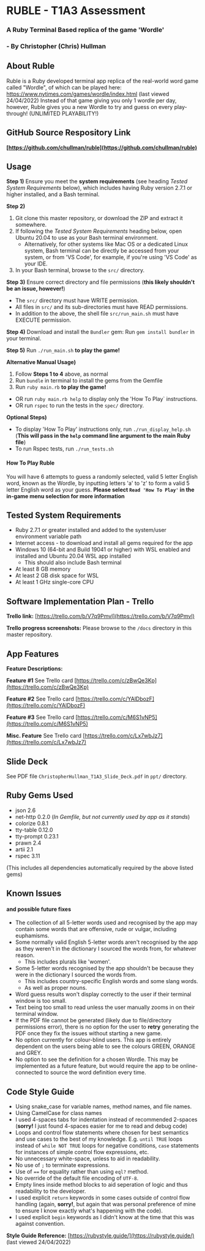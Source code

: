 # RUBLE - T1A3 Assessment
### A Ruby Terminal Based replica of the game 'Wordle'
### - By Christopher (Chris) Hullman

## About Ruble

Ruble is a Ruby developed terminal app replica of the real-world word game called "Wordle", of which can be played here: https://www.nytimes.com/games/wordle/index.html (last viewed 24/04/2022) Instead of that game giving you only 1 wordle per day, however, Ruble gives you a new Wordle to try and guess on every play-through! (UNLIMITED PLAYABILITY!)

## GitHub Source Respository Link

**[https://github.com/chullman/ruble](https://github.com/chullman/ruble)**

## Usage

**Step 1)** Ensure you meet the **system requirements** (see heading *Tested System Requirements* below), which includes having Ruby version 2.7.1 or higher installed, and a Bash terminal.

**Step 2)** 
1. Git clone this master repository, or download the ZIP and extract it somewhere.
2. If following the *Tested System Requirements* heading below, open Ubuntu 20.04 to use as your Bash terminal environment.
    - Alternatively, for other systems like Mac OS or a dedicated Linux system, Bash terminal can be directly be accessed from your system, or from 'VS Code', for example, if you're using 'VS Code' as your IDE.
3. In your Bash terminal, browse to the `src/` directory.

**Step 3)** Ensure correct directory and file permissions (**this likely shouldn't be an issue, however!**)
- The `src/` directory must have WRITE permission.
- All files in `src/` and its sub-directories must have READ permissions.
- In addition to the above, the shell file `src/run_main.sh` must have EXECUTE permission.

**Step 4)** Download and install the `Bundler` gem: Run `gem install bundler` in your terminal.

**Step 5)** Run `./run_main.sh` **to play the game!**

**Alternative Manual Usage)**
1. Follow **Steps 1 to 4** above, as normal
2. Run `bundle` in terminal to install the gems from the Gemfile
3. Run `ruby main.rb` **to play the game!**
- OR run `ruby main.rb help` to display only the 'How To Play` instructions.
- OR run `rspec` to run the tests in the `spec/` directory.

**Optional Steps)**
- To display 'How To Play' instructions only, run `./run_display_help.sh` (**This will pass in the `help` command line argument to the main Ruby file**)
- To run Rspec tests, run `./run_tests.sh`

#### How To Play Ruble

You will have 6 attempts to guess a randomly selected, valid 5 letter English word, known as the Wordle, by inputting letters 'a' to 'z' to form a valid 5 letter English word as your guess. **Please select `Read 'How To Play'` in the in-game menu selection for more information**

## Tested System Requirements

- Ruby 2.7.1 or greater installed and added to the system/user environment variable path
- Internet access - to download and install all gems required for the app
- Windows 10 (64-bit and Build 19041 or higher) with WSL enabled and installed and Ubuntu 20.04 WSL app installed
    - This should also include Bash terminal
- At least 8 GB memory
- At least 2 GB disk space for WSL
- At least 1 GHz single-core CPU

## Software Implementation Plan - Trello

**Trello link:** [https://trello.com/b/V7q9Pmvl](https://trello.com/b/V7q9Pmvl)

**Trello progress screenshots:** Please browse to the `/docs` directory in this master repository.

## App Features

**Feature Descriptions:**

**Feature #1** See Trello card [https://trello.com/c/zBwQe3Kp](https://trello.com/c/zBwQe3Kp)

**Feature #2** See Trello card [https://trello.com/c/YAlDbozF](https://trello.com/c/YAlDbozF)

**Feature #3** See Trello card [https://trello.com/c/M6S1vNP5](https://trello.com/c/M6S1vNP5)

**Misc. Feature** See Trello card [https://trello.com/c/Lx7wbJz7](https://trello.com/c/Lx7wbJz7)

## Slide Deck

See PDF file `ChristopherHullman_T1A3_Slide_Deck.pdf` in `ppt/` directory.

## Ruby Gems Used

- json 2.6
- net-http 0.2.0 (*In Gemfile, but not currently used by app as it stands*)
- colorize 0.8.1
- tty-table 0.12.0
- tty-prompt 0.23.1
- prawn 2.4
- artii 2.1
- rspec 3.11

(This includes all dependencies automatically required by the above listed gems)

## Known Issues

#### and possible future fixes

- The collection of all 5-letter words used and recognised by the app may contain some words that are offensive, rude or vulgar, including euphamisms.
- Some normally valid English 5-letter words aren't recognised by the app as they weren't in the dictionary I sourced the words from, for whatever reason.
    - This includes plurals like 'women'.
- Some 5-letter words recognised by the app shouldn't be because they were in the dictionary I sourced the words from.
    - This includes country-specific English words and some slang words.
    - As well as proper nouns.
- Word guess results won't display correctly to the user if their terminal window is too small.
- Text being too small to read unless the user manually zooms in on their terminal window.
- If the PDF file cannot be generated (likely due to file/directory permissions error), there is no option for the user to **retry** generating the PDF once they fix the issues without starting a new game.
- No option currently for colour-blind users. This app is entirely dependent on the users being able to see the colours GREEN, ORANGE and GREY.
- No option to see the definition for a chosen Wordle. This may be implemented as a future feature, but would require the app to be online-connected to source the word definition every time.

## Code Style Guide

- Using snake_case for variable names, method names, and file names.
- Using CamelCase for class names
- I used 4-spaces tabs for indentation instead of recommended 2-spaces (**sorry!** I just found 4-spaces easier for me to read and debug code)
- Loops and control flow statements where chosen for best semantics and use cases to the best of my knowledge. E.g. `until TRUE` loops instead of `while NOT TRUE` loops for negative conditions, `case` statements for instances of simple control flow expressions, etc.
- No unnecessary white-space, unless to aid in readability.
- No use of `;` to terminate expressions.
- Use of `==` for equality rather than using `eql?` method.
- No override of the default file encoding of `UTF-8`.
- Empty lines inside method blocks to aid seperation of logic and thus readability to the developer.
- I used explicit `return` keywords in some cases outside of control flow handling (again, **sorry!**, but again that was personal preference of mine to ensure I know exactly what's happening with the code).
- I used explicit `begin` keywords as I didn't know at the time that this was against convention.

**Style Guide Reference:** [https://rubystyle.guide/](https://rubystyle.guide/) (last viewed 24/04/2022)


